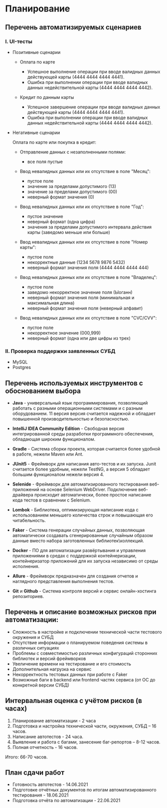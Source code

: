 # Планирование

## Перечень автоматизируемых сценариев

### I. UI-тесты

* Позитивные сценарии
  
  + Оплата по карте
    - Успешное выполнение операции при вводе валидных данных действующей карты (4444 4444 4444 4441).
    - Ошибка при выполнении операции при вводе валидных данных недействительной карты (4444 4444 4444 4442).

  + Кредит по данным карты
    - Успешное завершение операции при вводе валидных данных действующей карты (4444 4444 4444 4441).
    - Ошибка при выполнении операции при вводе валидных данных недействительной карты (4444 4444 4444 4442).

* Негативные сценарии
  
  Оплата по карте или покупка в кредит:

    + Отправление данных с незаполненными полями:
	    - все поля пустые 

    + Ввод невалидных данных или их отсутствие в поле "Месяц":
	    - пустое поле
	    - значение за пределами допустимого (13)
	    - значение за пределами допустимого (00)
	    - неверный формат значения (0)

    + Ввод невалидных данных или их отсутствие в поле "Год":
	    - пустое значение
	    - неверный формат (одна цифра)
	    - значения за пределами допустимого интервала действия карты (заведомо меньше или больше)

    + Ввод невалидных данных или их отсутствие в поле "Номер карты":
	    - пустое поле
	    - некорректные данные (1234 5678 9876 5432)
	    - неверный формат значения поля (4444 4444 4444 444)
	
    + Ввод невалидных данных или их отсутствие в поле "Владелец":
	    - пустое поле
	    - заведомо некорректное значение поля (Ыоганн) 
	    - неверный формат значения поля (минимальная и максимальная длина)
	    - неверный формат значения поля (неверный алфавит)

    + Ввод невалидных данных или их отсутствие в поле "CVC/CVV":
	    - пустое поле
	    - некорректное значение (000,999)
	    - неверный формат (одна или две цифры из трех)

### II. Проверка поддержки заявленных СУБД

- MySQL
- Postgres

## Перечень используемых инструментов с обоснованием выбора

* **Java** - универсальный язык программирования, позволяющий работать с разными операционными системами и с разным оборудованием. 11 версия версия считается надежной и обладает повышенной производительностью и безопасностью.

* **IntelliJ IDEA Community Edition** - Свободная версия интегрированной среды разработки программного обеспечения, обладающая широким функционалом.

* **Gradle** - Система сборки проекта, которая считается более удобной в работе, нежели Maven или Ant.

* **JUnit5** - Фреймворк для написания авто-тестов и их запуска. Junit считается более удобным, нежели TestNG, а версия 5 обладает большим функционалом нежели версия 4.

* **Selenide** - Фреймворк для автоматизированного тестирования веб-приложений на основе Selenium WebDriver. Подключение веб-драйвера происходит автоматически, более простое написание кода тестов в сравнении с Selenium.

* **Lombok** - Библиотека, оптимизирующая написание кода с использованием меньшего количества строк и повышающая его читабельность.

* **Faker** - Система генерации случайных данных, позволяющая автоматически создавать сгенерированные случайным образом данные вместо набора заготовленных библиотек\коллекций.

* **Docker** - ПО для автоматизации развёртывания и управления приложениями в средах с поддержкой контейнеризации, контейнеризатор приложений для их запуска независимо от среды исполнения.

* **Allure** - Фреймворк предназначен для создания отчетов и наглядного представления выполнения тестов.

* **Git** и **Github** - Система контроля версий и сервис онлайн-хостинга репозиториев.

## Перечень и описание возможных рисков при автоматизации:

- Сложность в настройке и подключении технической части тестового окружения и СУБД
- Отсутствие информации о планируемом поведения системы в различных ситуациях
- Проблемы с совместимостью различных конфигураций сторонних библиотек и версий фреймворков
- Увеличение времени на тестирование и его стоимость
- Дополнительная нагрузка на сервис
- Некорректность тестовых данных при работе с Faker
- Возможные баги в backend или frontend частях сервиса (от ОС до конкретной версии СУБД)

## Интервальная оценка с учётом рисков (в часах)

1. Планирование автоматизации - 2 часа
1. Подготовка и настройка технической части, окружения, СУБД – 16 часов.
1. Написание автотестов - 24 часа.
1. Выявление и работа с багами, занесение баг-репортов – 8-12 часов.
1. Полная отчетность -  16 часов.

Итого: 66-70 часов.

## План сдачи работ

- Готовность автотестов - 14.06.2021
- Подготовке отчётных документов по итогам автоматизированного тестирования - 18.06.2021
- Подготовка отчёта по автоматизации - 22.06.2021